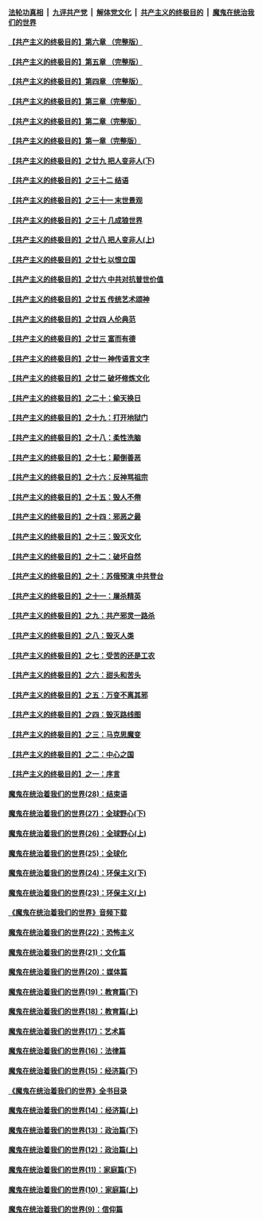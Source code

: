 ####  [法轮功真相](../../../../basic/blob/master/README.md?t=06091701) &nbsp;|&nbsp; [九评共产党](../../../../9ping.md/blob/master/README.md?t=06091701) &nbsp;|&nbsp; [解体党文化](../../../../jtdwh.md/blob/master/README.md?t=06091701)  &nbsp;|&nbsp; [共产主义的终极目的](../../../../gczydzjmd.md/blob/master/README.md?t=06091701) &nbsp;|&nbsp; [魔鬼在统治我们的世界](../../../../mgztzwmdsj.md/blob/master/README.md?t=06091701) 

#### [【共产主义的终极目的】第六章 （完整版）](../pages/nsc422/n11428913.md?t=06091701) 

#### [【共产主义的终极目的】第五章 （完整版）](../pages/nsc422/n11428912.md?t=06091701) 

#### [【共产主义的终极目的】第四章 （完整版）](../pages/nsc422/n11428907.md?t=06091701) 

#### [【共产主义的终极目的】第三章（完整版）](../pages/nsc422/n11428848.md?t=06091701) 

#### [【共产主义的终极目的】第二章（完整版）](../pages/nsc422/n11428831.md?t=06091701) 

#### [【共产主义的终极目的】第一章（完整版）](../pages/nsc422/n11417651.md?t=06091701) 

#### [【共产主义的终极目的】之廿九 把人变非人(下)](../pages/nsc422/n11344140.md?t=06091701) 

#### [【共产主义的终极目的】之三十二 结语](../pages/nsc422/n11360535.md?t=06091701) 

#### [【共产主义的终极目的】之三十一 末世景观](../pages/nsc422/n11351129.md?t=06091701) 

#### [【共产主义的终极目的】之三十 几成狼世界](../pages/nsc422/n11348280.md?t=06091701) 

#### [【共产主义的终极目的】之廿八 把人变非人(上)](../pages/nsc422/n11340492.md?t=06091701) 

#### [【共产主义的终极目的】之廿七 以恨立国](../pages/nsc422/n11336944.md?t=06091701) 

#### [【共产主义的终极目的】之廿六 中共对抗普世价值](../pages/nsc422/n11324785.md?t=06091701) 

#### [【共产主义的终极目的】之廿五 传统艺术颂神](../pages/nsc422/n11296396.md?t=06091701) 

#### [【共产主义的终极目的】之廿四 人伦典范](../pages/nsc422/n11296397.md?t=06091701) 

#### [【共产主义的终极目的】之廿三 富而有德](../pages/nsc422/n11283598.md?t=06091701) 

#### [【共产主义的终极目的】之廿一 神传语言文字](../pages/nsc422/n11263265.md?t=06091701) 

#### [【共产主义的终极目的】之廿二 破坏修炼文化](../pages/nsc422/n11245728.md?t=06091701) 

#### [【共产主义的终极目的】之二十：偷天换日](../pages/nsc422/n11238846.md?t=06091701) 

#### [【共产主义的终极目的】之十九：打开地狱门](../pages/nsc422/n11206376.md?t=06091701) 

#### [【共产主义的终极目的】之十八：柔性洗脑](../pages/nsc422/n11199994.md?t=06091701) 

#### [【共产主义的终极目的】之十七：颠倒善恶](../pages/nsc422/n11179782.md?t=06091701) 

#### [【共产主义的终极目的】之十六：反神骂祖宗](../pages/nsc422/n11166798.md?t=06091701) 

#### [【共产主义的终极目的】之十五：毁人不倦](../pages/nsc422/n11166792.md?t=06091701) 

#### [【共产主义的终极目的】之十四：邪恶之最](../pages/nsc422/n11150249.md?t=06091701) 

#### [【共产主义的终极目的】之十三：毁灭文化](../pages/nsc422/n11135227.md?t=06091701) 

#### [【共产主义的终极目的】之十二：破坏自然](../pages/nsc422/n11135214.md?t=06091701) 

#### [【共产主义的终极目的】之十：苏俄预演 中共登台](../pages/nsc422/n11118424.md?t=06091701) 

#### [【共产主义的终极目的】之十一：屠杀精英](../pages/nsc422/n11118442.md?t=06091701) 

#### [【共产主义的终极目的】之九：共产邪灵一路杀](../pages/nsc422/n11114139.md?t=06091701) 

#### [【共产主义的终极目的】之八：毁灭人类](../pages/nsc422/n11108503.md?t=06091701) 

#### [【共产主义的终极目的】之七：受苦的还是工农](../pages/nsc422/n11101809.md?t=06091701) 

#### [【共产主义的终极目的】之六：甜头和苦头](../pages/nsc422/n11096971.md?t=06091701) 

#### [【共产主义的终极目的】之五：万变不离其邪](../pages/nsc422/n11091285.md?t=06091701) 

#### [【共产主义的终极目的】之四：毁灭路线图](../pages/nsc422/n11086284.md?t=06091701) 

#### [【共产主义的终极目的】之三：马克思魔变](../pages/nsc422/n11061941.md?t=06091701) 

#### [【共产主义的终极目的】之二：中心之国](../pages/nsc422/n11047728.md?t=06091701) 

#### [【共产主义的终极目的】之一：序言](../pages/nsc422/n11086077.md?t=06091701) 

#### [魔鬼在统治着我们的世界(28)：结束语](../pages/nsc422/n10936246.md?t=06091701) 

#### [魔鬼在统治着我们的世界(27)：全球野心(下)](../pages/nsc422/n10928319.md?t=06091701) 

#### [魔鬼在统治着我们的世界(26)：全球野心(上)](../pages/nsc422/n10900318.md?t=06091701) 

#### [魔鬼在统治着我们的世界(25)：全球化](../pages/nsc422/n10788205.md?t=06091701) 

#### [魔鬼在统治着我们的世界(24)：环保主义(下)](../pages/nsc422/n10695307.md?t=06091701) 

#### [魔鬼在统治着我们的世界(23)：环保主义(上)](../pages/nsc422/n10688613.md?t=06091701) 

#### [《魔鬼在统治着我们的世界》音频下载](../pages/nsc422/n10635553.md?t=06091701) 

#### [魔鬼在统治着我们的世界(22)：恐怖主义](../pages/nsc422/n10614727.md?t=06091701) 

#### [魔鬼在统治着我们的世界(21)：文化篇](../pages/nsc422/n10597706.md?t=06091701) 

#### [魔鬼在统治着我们的世界(20)：媒体篇](../pages/nsc422/n10586579.md?t=06091701) 

#### [魔鬼在统治着我们的世界(19)：教育篇(下)](../pages/nsc422/n10564808.md?t=06091701) 

#### [魔鬼在统治着我们的世界(18)：教育篇(上)](../pages/nsc422/n10526970.md?t=06091701) 

#### [魔鬼在统治着我们的世界(17)：艺术篇](../pages/nsc422/n10499093.md?t=06091701) 

#### [魔鬼在统治着我们的世界(16)：法律篇](../pages/nsc422/n10485969.md?t=06091701) 

#### [魔鬼在统治着我们的世界(15)：经济篇(下)](../pages/nsc422/n10469975.md?t=06091701) 

#### [《魔鬼在统治着我们的世界》全书目录](../pages/nsc422/n10464261.md?t=06091701) 

#### [魔鬼在统治着我们的世界(14)：经济篇(上)](../pages/nsc422/n10457370.md?t=06091701) 

#### [魔鬼在统治着我们的世界(13)：政治篇(下)](../pages/nsc422/n10448270.md?t=06091701) 

#### [魔鬼在统治着我们的世界(12)：政治篇(上)](../pages/nsc422/n10444576.md?t=06091701) 

#### [魔鬼在统治着我们的世界(11)：家庭篇(下)](../pages/nsc422/n10440961.md?t=06091701) 

#### [魔鬼在统治着我们的世界(10)：家庭篇(上)](../pages/nsc422/n10435448.md?t=06091701) 

#### [魔鬼在统治着我们的世界(9)：信仰篇](../pages/nsc422/n10432159.md?t=06091701) 

